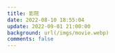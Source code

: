 ```yaml
---
title: 影院
date: 2022-08-10 18:55:04
update: 2022-09-01 21:00:00
background: url(/imgs/movie.webp)
comments: false
---
```



